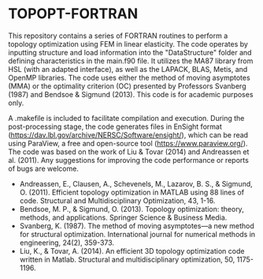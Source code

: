 # TOPOPT-FORTRAN

This repository contains a series of FORTRAN routines to perform a topology optimization using FEM in linear elasticity. The code operates by inputting structure and load information into the "DataStructure" folder and defining characteristics in the main.f90 file. It utilizes the MA87 library from HSL (with an adapted interface), as well as the LAPACK, BLAS, Metis, and OpenMP libraries. The code uses either the method of moving asymptotes (MMA) or the optimality criterion (OC) presented by Professors Svanberg (1987) and Bendsoe & Sigmund (2013). This code is for academic purposes only.

A .makefile is included to facilitate compilation and execution. During the post-processing stage, the code generates files in EnSight format (https://dav.lbl.gov/archive/NERSC/Software/ensight/), which can be read using ParaView, a free and open-source tool (https://www.paraview.org/). The code was based on the work of Liu & Tovar (2014) and Andreassen et al. (2011). Any suggestions for improving the code performance or reports of bugs are welcome.


- Andreassen, E., Clausen, A., Schevenels, M., Lazarov, B. S., & Sigmund, O. (2011). Efficient topology optimization in MATLAB using 88 lines of code. Structural and Multidisciplinary Optimization, 43, 1-16.
- Bendsoe, M. P., & Sigmund, O. (2013). Topology optimization: theory, methods, and applications. Springer Science & Business Media.
- Svanberg, K. (1987). The method of moving asymptotes—a new method for structural optimization. International journal for numerical methods in engineering, 24(2), 359-373.
- Liu, K., & Tovar, A. (2014). An efficient 3D topology optimization code written in Matlab. Structural and multidisciplinary optimization, 50, 1175-1196.
